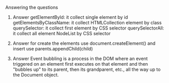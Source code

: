 Answering the questions 
1. Answer
getElementById: it collect single element by id 
getElementsByClassName: it collect HTMLCollection element by class
querySelector: it collect first element by CSS selector
querySelectorAll: it collect all element NodeList by CSS selector

2. Answer
for create the elements use document.createElement() and insert use parents.appendChild(child)

3. Answer
Event bubbling is a process in the DOM where an event triggered on an element first executes on that element and then "bubbles up" to its parent, then its grandparent, etc., all the way up to the Document object.

